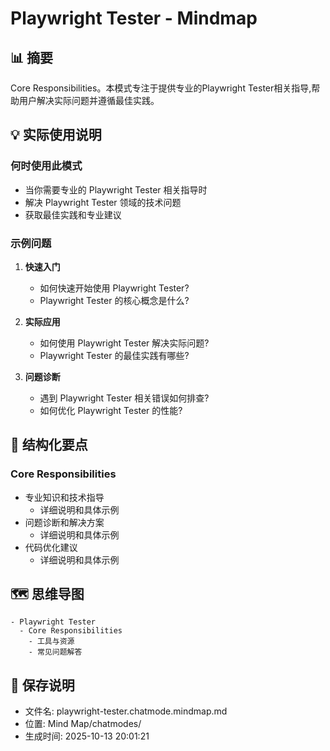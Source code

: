 # Playwright Tester - Mindmap

## 📊 摘要
Core Responsibilities。本模式专注于提供专业的Playwright Tester相关指导,帮助用户解决实际问题并遵循最佳实践。

## 💡 实际使用说明

### 何时使用此模式
- 当你需要专业的 Playwright Tester 相关指导时
- 解决 Playwright Tester 领域的技术问题
- 获取最佳实践和专业建议

### 示例问题

1. **快速入门**
   - 如何快速开始使用 Playwright Tester?
   - Playwright Tester 的核心概念是什么?

2. **实际应用**
   - 如何使用 Playwright Tester 解决实际问题?
   - Playwright Tester 的最佳实践有哪些?

3. **问题诊断**
   - 遇到 Playwright Tester 相关错误如何排查?
   - 如何优化 Playwright Tester 的性能?

## 📝 结构化要点

### Core Responsibilities
- 专业知识和技术指导
  - 详细说明和具体示例
- 问题诊断和解决方案
  - 详细说明和具体示例
- 代码优化建议
  - 详细说明和具体示例


## 🗺️ 思维导图

```mindmap
- Playwright Tester
  - Core Responsibilities
    - 工具与资源
    - 常见问题解答
```

## 💾 保存说明
- 文件名: playwright-tester.chatmode.mindmap.md
- 位置: Mind Map/chatmodes/
- 生成时间: 2025-10-13 20:01:21
